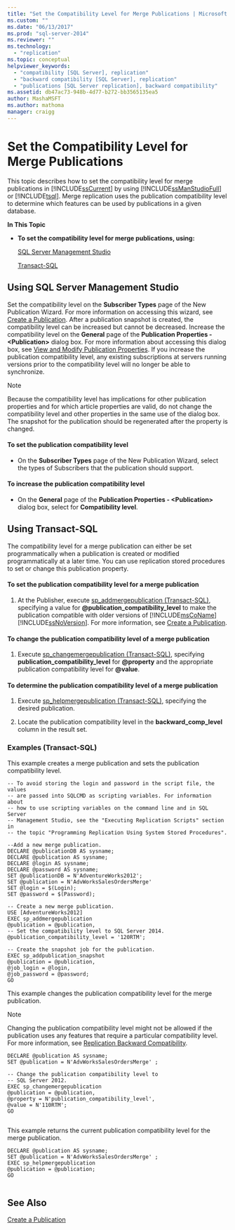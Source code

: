 ```yaml
---
title: "Set the Compatibility Level for Merge Publications | Microsoft Docs"
ms.custom: ""
ms.date: "06/13/2017"
ms.prod: "sql-server-2014"
ms.reviewer: ""
ms.technology: 
  - "replication"
ms.topic: conceptual
helpviewer_keywords: 
  - "compatibility [SQL Server], replication"
  - "backward compatibility [SQL Server], replication"
  - "publications [SQL Server replication], backward compatibility"
ms.assetid: db47ac73-948b-4d77-b272-bb3565135ea5
author: MashaMSFT
ms.author: mathoma
manager: craigg
---
```

# Set the Compatibility Level for Merge Publications
  This topic describes how to set the compatibility level for merge publications in [!INCLUDE[ssCurrent](../../../includes/sscurrent-md.md)] by using [!INCLUDE[ssManStudioFull](../../../includes/ssmanstudiofull-md.md)] or [!INCLUDE[tsql](../../../includes/tsql-md.md)]. Merge replication uses the publication compatibility level to determine which features can be used by publications in a given database.  
  
 **In This Topic**  
  
-   **To set the compatibility level for merge publications, using:**  
  
     [SQL Server Management Studio](#SSMSProcedure)  
  
     [Transact-SQL](#TsqlProcedure)  
  
##  <a name="SSMSProcedure"></a> Using SQL Server Management Studio  
 Set the compatibility level on the **Subscriber Types** page of the New Publication Wizard. For more information on accessing this wizard, see [Create a Publication](create-a-publication.md). After a publication snapshot is created, the compatibility level can be increased but cannot be decreased. Increase the compatibility level on the **General** page of the **Publication Properties - \<Publication>** dialog box. For more information about accessing this dialog box, see [View and Modify Publication Properties](view-and-modify-publication-properties.md). If you increase the publication compatibility level, any existing subscriptions at servers running versions prior to the compatibility level will no longer be able to synchronize.  
  
> [!NOTE]  
>  Because the compatibility level has implications for other publication properties and for which article properties are valid, do not change the compatibility level and other properties in the same use of the dialog box. The snapshot for the publication should be regenerated after the property is changed.  
  
#### To set the publication compatibility level  
  
-   On the **Subscriber Types** page of the New Publication Wizard, select the types of Subscribers that the publication should support.  
  
#### To increase the publication compatibility level  
  
-   On the **General** page of the **Publication Properties - \<Publication>** dialog box, select for **Compatibility level**.  
  
##  <a name="TsqlProcedure"></a> Using Transact-SQL  
 The compatibility level for a merge publication can either be set programmatically when a publication is created or modified programmatically at a later time. You can use replication stored procedures to set or change this publication property.  
  
#### To set the publication compatibility level for a merge publication  
  
1.  At the Publisher, execute [sp_addmergepublication &#40;Transact-SQL&#41;](/sql/relational-databases/system-stored-procedures/sp-addmergepublication-transact-sql), specifying a value for **@publication_compatibility_level** to make the publication compatible with older versions of [!INCLUDE[msCoName](../../../includes/msconame-md.md)] [!INCLUDE[ssNoVersion](../../../includes/ssnoversion-md.md)]. For more information, see [Create a Publication](create-a-publication.md).  
  
#### To change the publication compatibility level of a merge publication  
  
1.  Execute [sp_changemergepublication &#40;Transact-SQL&#41;](/sql/relational-databases/system-stored-procedures/sp-changemergepublication-transact-sql), specifying **publication_compatibility_level** for **@property** and the appropriate publication compatibility level for **@value**.  
  
#### To determine the publication compatibility level of a merge publication  
  
1.  Execute [sp_helpmergepublication &#40;Transact-SQL&#41;](/sql/relational-databases/system-stored-procedures/sp-helpmergepublication-transact-sql), specifying the desired publication.  
  
2.  Locate the publication compatibility level in the **backward_comp_level** column in the result set.  
  
###  <a name="TsqlExample"></a> Examples (Transact-SQL)  
 This example creates a merge publication and sets the publication compatibility level.  
  
```  
-- To avoid storing the login and password in the script file, the values   
-- are passed into SQLCMD as scripting variables. For information about   
-- how to use scripting variables on the command line and in SQL Server  
-- Management Studio, see the "Executing Replication Scripts" section in  
-- the topic "Programming Replication Using System Stored Procedures".  
  
--Add a new merge publication.  
DECLARE @publicationDB AS sysname;  
DECLARE @publication AS sysname;  
DECLARE @login AS sysname;  
DECLARE @password AS sysname;  
SET @publicationDB = N'AdventureWorks2012';   
SET @publication = N'AdvWorksSalesOrdersMerge'   
SET @login = $(Login);  
SET @password = $(Password);  
  
-- Create a new merge publication.   
USE [AdventureWorks2012]  
EXEC sp_addmergepublication   
@publication = @publication,   
-- Set the compatibility level to SQL Server 2014.  
@publication_compatibility_level = '120RTM';   
  
-- Create the snapshot job for the publication.  
EXEC sp_addpublication_snapshot   
@publication = @publication,  
@job_login = @login,  
@job_password = @password;  
GO  
```  
  
 This example changes the publication compatibility level for the merge publication.  
  
> [!NOTE]  
>  Changing the publication compatibility level might not be allowed if the publication uses any features that require a particular compatibility level. For more information, see [Replication Backward Compatibility](../replication-backward-compatibility.md).  
  
```  
DECLARE @publication AS sysname;  
SET @publication = N'AdvWorksSalesOrdersMerge' ;  
  
-- Change the publication compatibility level to   
-- SQL Server 2012.  
EXEC sp_changemergepublication   
@publication = @publication,   
@property = N'publication_compatibility_level',   
@value = N'110RTM';  
GO  
  
```  
  
 This example returns the current publication compatibility level for the merge publication.  
  
```  
DECLARE @publication AS sysname;  
SET @publication = N'AdvWorksSalesOrdersMerge' ;  
EXEC sp_helpmergepublication   
@publication = @publication;  
GO  
  
```  
  
## See Also  
 [Create a Publication](create-a-publication.md)  
  
  
